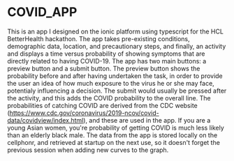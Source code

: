 # COVID_APP

This is an app I designed on the ionic platform using typescript for the HCL BetterHealth hackathon. The app takes pre-existing conditions, demographic data, location, and precautionary steps, and finally, an activity and displays a time versus probability of showing symptoms that are directly related to having COVID-19. The app has two main buttons: a preview button and a submit button. The preview button shows the probability before and after having undertaken the task, in order to provide the user an idea of how much exposure to the virus he or she may face, potentialy influencing a decision. The submit would usually be pressed after the activity, and this adds the COVID probability to the overall line. The probabilities of catching COVID are derived from the CDC website (https://www.cdc.gov/coronavirus/2019-ncov/covid-data/covidview/index.html), and these are used in the app. If you are a young Asian women, you're probability of getting COVID is much less likely than an elderly black male. The data from the app is stored locally on the cellphonr, and retrieved at startup on the next use, so it doesn't forget the previous session when adding new curves to the graph. 
